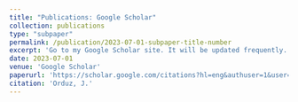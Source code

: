 ```yaml
---
title: "Publications: Google Scholar"
collection: publications
type: "subpaper"
permalink: /publication/2023-07-01-subpaper-title-number
excerpt: 'Go to my Google Scholar site. It will be updated frequently.'
date: 2023-07-01
venue: 'Google Scholar'
paperurl: 'https://scholar.google.com/citations?hl=eng&authuser=1&user=rHvwRj0AAAAJ'
citation: 'Orduz, J.'
---
```

